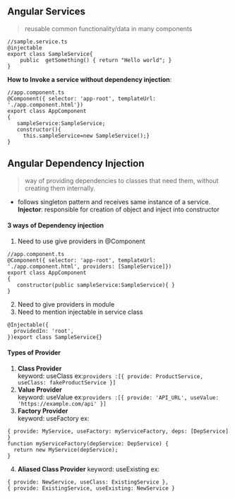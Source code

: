 
## Angular Services
> reusable common functionality/data in many components  
```
//sample.service.ts
@injectable
export class SampleService{
    public  getSomething() { return "Hello world"; }
}
```
**How to Invoke a service without dependency injection**:
```
//app.component.ts
@Component({ selector: 'app-root', templateUrl: './app.component.html'})
export class AppComponent
{ 
   sampleService:SampleService;
   constructor(){
     this.sampleService=new SampleService();}
}
```
## Angular Dependency Injection
>  way of providing dependencies to classes that need them, without creating them internally.

-  follows singleton pattern and receives same instance of a service.  
**Injector**: responsible for creation of object and inject into constructor  
#### 3 ways of Dependency injection
1. Need to use give providers in @Component
```
//app.component.ts
@Component({ selector: 'app-root', templateUrl: './app.component.html', providers: [SampleService]})
export class AppComponent
{ 
   constructor(public sampleService:SampleService){ }
}
```
2. Need to give providers in module
3. Need to mention injectable in service class
```
@Injectable({
  providedIn: 'root',
})export class SampleService{}
```
#### Types of Provider  
1. **Class Provider**  
 keyword: useClass ex:```providers :[{ provide: ProductService, useClass: fakeProductService }]```     
2. **Value Provider**   
 keyword: useValue ex:```providers :[{ provide: 'API_URL', useValue: 'https://example.com/api' }]```  
3. **Factory Provider**  
 keyword: useFactory 
ex:  
```
{ provide: MyService, useFactory: myServiceFactory, deps: [DepService] }
function myServiceFactory(depService: DepService) {
  return new MyService(depService);
}
```
4. **Aliased Class Provider**
 keyword: useExisting
ex:
```
{ provide: NewService, useClass: ExistingService },
{ provide: ExistingService, useExisting: NewService }
```  

